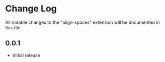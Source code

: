 # Change Log

All notable changes to the "align-spaces" extension will be documented in this file.

## 0.0.1

-   Initial release
